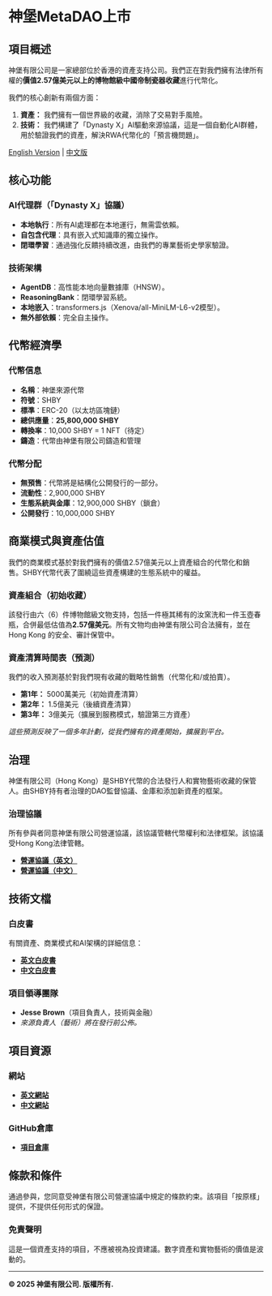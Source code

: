 # 神堡MetaDAO上市

## 項目概述

神堡有限公司是一家總部位於香港的資產支持公司。我們正在對我們擁有法律所有權的**價值2.57億美元以上的博物館級中國帝制瓷器收藏**進行代幣化。

我們的核心創新有兩個方面：
1.  **資產：** 我們擁有一個世界級的收藏，消除了交易對手風險。
2.  **技術：** 我們構建了「Dynasty X」AI驅動來源協議，這是一個自動化AI群體，用於驗證我們的資產，解決RWA代幣化的「預言機問題」。

[English Version](METADAO-LISTING.md) | [中文版](METADAO-LISTING-ZH.md)

## 核心功能

### AI代理群（「Dynasty X」協議）
- **本地執行**：所有AI處理都在本地運行，無需雲依賴。
- **自包含代理**：具有嵌入式知識庫的獨立操作。
- **閉環學習**：通過強化反饋持續改進，由我們的專業藝術史學家驗證。

### 技術架構
- **AgentDB**：高性能本地向量數據庫（HNSW）。
- **ReasoningBank**：閉環學習系統。
- **本地嵌入**：transformers.js（Xenova/all-MiniLM-L6-v2模型）。
- **無外部依賴**：完全自主操作。

## 代幣經濟學

### 代幣信息
- **名稱**：神堡來源代幣
- **符號**：SHBY
- **標準**：ERC-20（以太坊區塊鏈）
- **總供應量**：**25,800,000 SHBY**
- **轉換率**：10,000 SHBY = 1 NFT（待定）
- **鑄造**：代幣由神堡有限公司鑄造和管理

### 代幣分配
- **無預售**：代幣將是結構化公開發行的一部分。
- **流動性**：2,900,000 SHBY
- **生態系統與金庫**：12,900,000 SHBY（鎖倉）
- **公開發行**：10,000,000 SHBY

## 商業模式與資產估值

我們的商業模式基於對我們擁有的價值2.57億美元以上資產組合的代幣化和銷售。SHBY代幣代表了圍繞這些資產構建的生態系統中的權益。

### 資產組合（初始收藏）
該發行由六（6）件博物館級文物支持，包括一件極其稀有的汝窯洗和一件玉壺春瓶，合併最低估值為**2.57億美元**。所有文物均由神堡有限公司合法擁有，並在 Hong Kong 的安全、審計保管中。

### 資產清算時間表（預測）
我們的收入預測基於對我們現有收藏的戰略性銷售（代幣化和/或拍賣）。
- **第1年：** 5000萬美元（初始資產清算）
- **第2年：** 1.5億美元（後續資產清算）
- **第3年：** 3億美元（擴展到服務模式，驗證第三方資產）

*這些預測反映了一個多年計劃，從我們擁有的資產開始，擴展到平台。*

## 治理

神堡有限公司（Hong Kong）是SHBY代幣的合法發行人和實物藝術收藏的保管人。由SHBY持有者治理的DAO監督協議、金庫和添加新資產的框架。

### 治理協議
所有參與者同意神堡有限公司營運協議，該協議管轄代幣權利和法律框架。該協議受Hong Kong法律管轄。

- **[營運協議（英文）](OPERATING-AGREEMENT.md)**
- **[營運協議（中文）](OPERATING-AGREEMENT-ZH.md)**

## 技術文檔

### 白皮書
有關資產、商業模式和AI架構的詳細信息：
- **[英文白皮書](public/whitepaper.html)**
- **[中文白皮書](public/whitepaper-zh.html)**

### 項目領導團隊
- **Jesse Brown**（項目負責人，技術與金融）
- *來源負責人（藝術）將在發行前公佈。*

## 項目資源

### 網站
- **[英文網站](public/index.html)**
- **[中文網站](public/index-zh.html)**

### GitHub倉庫
- **[項目倉庫](https://github.com/jnodes/shenbury-ai)**

## 條款和條件

通過參與，您同意受神堡有限公司營運協議中規定的條款約束。該項目「按原樣」提供，不提供任何形式的保證。

### 免責聲明

這是一個資產支持的項目，不應被視為投資建議。數字資產和實物藝術的價值是波動的。

---

**© 2025 神堡有限公司. 版權所有.**